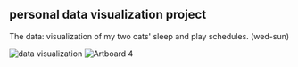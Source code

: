 ## personal data visualization project
The data: visualization of my two cats' sleep and play schedules. (wed-sun)
  
![data visualization](https://github.com/janickite/idea-322-responses.md/assets/155846772/1e1e550d-59c3-4822-8d56-6ca16fb49227)
![Artboard 4](https://github.com/janickite/idea-322-responses.md/assets/155846772/38c9c713-6017-4bab-a3a2-3b5f0d49e0b3)
